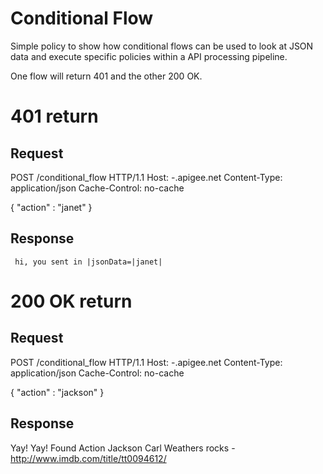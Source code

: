 Conditional Flow
================


Simple policy to show how conditional flows can be used to look at JSON data and execute specific policies within a API processing pipeline.

One flow will return 401 and the other 200 OK.

401 return
==========

Request
-------
POST /conditional_flow HTTP/1.1
Host: <your apigee org>-<environment>.apigee.net
Content-Type: application/json
Cache-Control: no-cache

{ "action" : "janet" } 


Response
--------
     
     hi, you sent in |jsonData=|janet|
     

200 OK return
==========

Request
-------
POST /conditional_flow HTTP/1.1
Host: <your apigee org>-<environment>.apigee.net
Content-Type: application/json
Cache-Control: no-cache

{ "action" : "jackson" } 


Response
--------

Yay! Yay!  Found Action Jackson
          Carl Weathers rocks - http://www.imdb.com/title/tt0094612/
          


